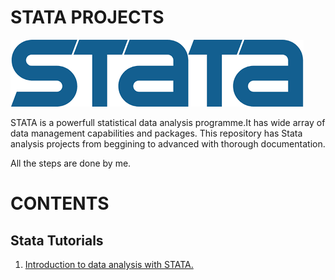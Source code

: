 # STATA PROJECTS

![png](stata.png)

STATA is a powerfull statistical data analysis programme.It has wide array of data management capabilities and packages.
This repository has Stata analysis projects from beggining to advanced with thorough documentation.

All the steps are done by me.

# CONTENTS

## Stata Tutorials

1. [Introduction to data analysis with STATA.]()


